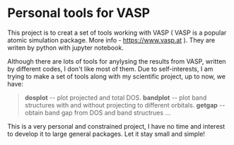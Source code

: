 # Personal tools for VASP

This project is to creat a set of tools working with VASP ( VASP is a popular atomic simulation package. More info - https://www.vasp.at ).
They are writen by python with jupyter notebook. 

Although there are lots of tools for anylysing the results from VASP, written by different codes, I don't like most of them.
Due to self-interests, I am trying to make a set of tools along with my scientific project, up to now, we have:

> **dosplot**
  -- plot projected and total DOS.
  **bandplot**
  -- plot band structures with and without projecting to different orbitals.
  **getgap**
  -- obtain band gap from DOS and band structrues
...

This is a very personal and constrained project, I have no time and interest to develop it to large general packages.
Let it stay small and simple!
